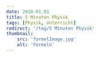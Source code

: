 ```yaml
---
date: 2020.01.01
title: 5 Minuten Physik
tags: [Physik, Unterricht]
redirect: '/tag/5 Minuten Physik'
thumbnail: 
    src: 'formelImage.jpg'
    alt: 'Formeln'
---
```

